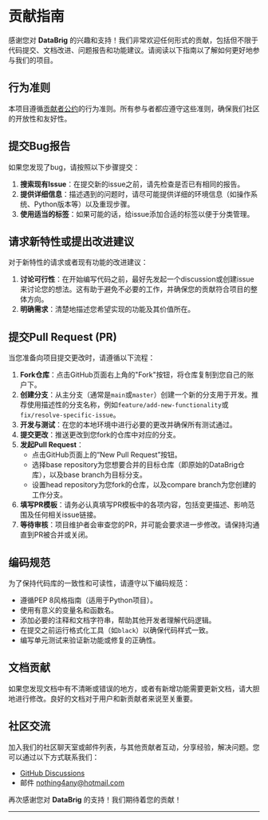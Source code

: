 # 贡献指南

感谢您对 **DataBrig** 的兴趣和支持！我们非常欢迎任何形式的贡献，包括但不限于代码提交、文档改进、问题报告和功能建议。请阅读以下指南以了解如何更好地参与我们的项目。

## 行为准则

本项目遵循[贡献者公约](https://www.contributor-covenant.org/)的行为准则。所有参与者都应遵守这些准则，确保我们社区的开放性和友好性。

## 提交Bug报告

如果您发现了bug，请按照以下步骤提交：

1. **搜索现有Issue**：在提交新的issue之前，请先检查是否已有相同的报告。
2. **提供详细信息**：描述遇到的问题时，请尽可能提供详细的环境信息（如操作系统、Python版本等）以及重现步骤。
3. **使用适当的标签**：如果可能的话，给issue添加合适的标签以便于分类管理。

## 请求新特性或提出改进建议

对于新特性的请求或者现有功能的改进建议：

1. **讨论可行性**：在开始编写代码之前，最好先发起一个discussion或创建issue来讨论您的想法。这有助于避免不必要的工作，并确保您的贡献符合项目的整体方向。
2. **明确需求**：清楚地描述您希望实现的功能及其价值所在。

## 提交Pull Request (PR)

当您准备向项目提交更改时，请遵循以下流程：

1. **Fork仓库**：点击GitHub页面右上角的"Fork"按钮，将仓库复制到您自己的账户下。
2. **创建分支**：从主分支（通常是`main`或`master`）创建一个新的分支用于开发。推荐使用描述性的分支名称，例如`feature/add-new-functionality`或`fix/resolve-specific-issue`。
3. **开发与测试**：在您的本地环境中进行必要的更改并确保所有测试通过。
4. **提交更改**：推送更改到您fork的仓库中对应的分支。
5. **发起Pull Request**：
   - 点击GitHub页面上的“New Pull Request”按钮。
   - 选择base repository为您想要合并的目标仓库（即原始的DataBrig仓库），以及base branch为目标分支。
   - 设置head repository为您fork的仓库，以及compare branch为您创建的工作分支。
6. **填写PR模板**：请务必认真填写PR模板中的各项内容，包括变更描述、影响范围及任何相关issue链接。
7. **等待审核**：项目维护者会审查您的PR，并可能会要求进一步修改。请保持沟通直到PR被合并或关闭。

## 编码规范

为了保持代码库的一致性和可读性，请遵守以下编码规范：

- 遵循PEP 8风格指南（适用于Python项目）。
- 使用有意义的变量名和函数名。
- 添加必要的注释和文档字符串，帮助其他开发者理解代码逻辑。
- 在提交之前运行格式化工具（如`black`）以确保代码样式一致。
- 编写单元测试来验证新功能或修复的正确性。

## 文档贡献

如果您发现文档中有不清晰或错误的地方，或者有新增功能需要更新文档，请大胆地进行修改。良好的文档对于用户和新贡献者来说至关重要。

## 社区交流

加入我们的社区聊天室或邮件列表，与其他贡献者互动，分享经验，解决问题。您可以通过以下方式联系我们：

- [GitHub Discussions](https://github.com/nothing4any/DataBrigLite/discussions)
- 邮件 nothing4any@hotmail.com

再次感谢您对 **DataBrig** 的支持！我们期待着您的贡献！

---
